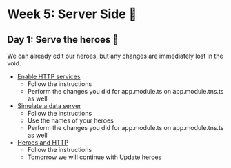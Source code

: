# Week 5: Server Side :vhs:

## Day 1: Serve the heroes :calling:
We can already edit our heroes, but any changes are immediately lost in the void.
 - [Enable HTTP services](https://angular.io/tutorial/toh-pt6#enable-http-services)
   - Follow the instructions
   - Perform the changes you did for app.module.ts on app.module.tns.ts as well
 - [Simulate a data server](https://angular.io/tutorial/toh-pt6#simulate-a-data-server)
   - Follow the instructions
   - Use the names of your heroes
   - Perform the changes you did for app.module.ts on app.module.tns.ts as well
 - [Heroes and HTTP](https://angular.io/tutorial/toh-pt6#heroes-and-http)
   - Follow the instructions
   - Tomorrow we will continue with Update heroes
